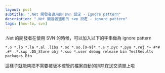 ```yaml
---
layout: post
subtitle: ".Net 開發者適用的 svn 設定 - ignore pattern"
description: ".Net 開發者適用的 svn 設定 - ignore pattern"
tags: [how-to, svn]
---
```


.Net 的開發者在使用 SVN 的時候，可以加入以下的字串做為 ignore pattern

~~~
*.o *.lo *.la *.al .libs *.so *.so.[0-9]* *.a *.pyc *.pyo *.rej *~ #*# .#* .*.swp .DS_Store obj *.suo *.user debug release bin TestResults packages Bin
~~~

這樣子就能夠把不需要被版本控管的檔案自動的排除在送交清單上啦
